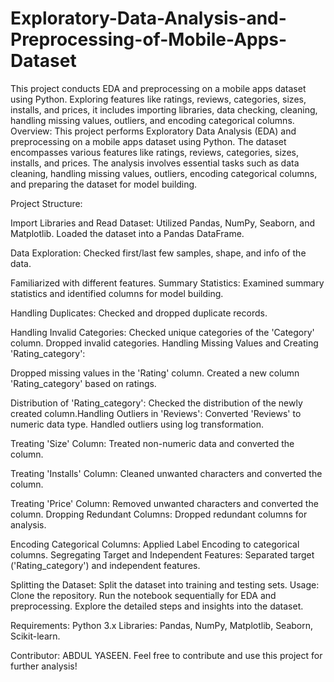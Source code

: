 # Exploratory-Data-Analysis-and-Preprocessing-of-Mobile-Apps-Dataset
This project conducts EDA and preprocessing on a mobile apps dataset using Python. Exploring features like ratings, reviews, categories, sizes, installs, and prices, it includes importing libraries, data checking, cleaning, handling missing values, outliers, and encoding categorical columns.
Overview:
This project performs Exploratory Data Analysis (EDA) and preprocessing on a mobile apps dataset using Python. The dataset encompasses various features like ratings, reviews, categories, sizes, installs, and prices. The analysis involves essential tasks such as data cleaning, handling missing values, outliers, encoding categorical columns, and preparing the dataset for model building.

Project Structure:

Import Libraries and Read Dataset:
Utilized Pandas, NumPy, Seaborn, and Matplotlib.
Loaded the dataset into a Pandas DataFrame.

Data Exploration:
Checked first/last few samples, shape, and info of the data.

Familiarized with different features.
Summary Statistics:
Examined summary statistics and identified columns for model building.

Handling Duplicates:
Checked and dropped duplicate records.

Handling Invalid Categories:
Checked unique categories of the 'Category' column.
Dropped invalid categories.
Handling Missing Values and Creating 'Rating_category':

Dropped missing values in the 'Rating' column.
Created a new column 'Rating_category' based on ratings.

Distribution of 'Rating_category':
Checked the distribution of the newly created column.Handling Outliers in 'Reviews':
Converted 'Reviews' to numeric data type.
Handled outliers using log transformation.

Treating 'Size' Column:
Treated non-numeric data and converted the column.

Treating 'Installs' Column:
Cleaned unwanted characters and converted the column.

Treating 'Price' Column:
Removed unwanted characters and converted the column.
Dropping Redundant Columns:
Dropped redundant columns for analysis.

Encoding Categorical Columns:
Applied Label Encoding to categorical columns.
Segregating Target and Independent Features:
Separated target ('Rating_category') and independent features.

Splitting the Dataset:
Split the dataset into training and testing sets.
Usage:
Clone the repository.
Run the notebook sequentially for EDA and preprocessing.
Explore the detailed steps and insights into the dataset.

Requirements:
Python 3.x
Libraries: Pandas, NumPy, Matplotlib, Seaborn, Scikit-learn.

Contributor:
ABDUL YASEEN.
Feel free to contribute and use this project for further analysis!

